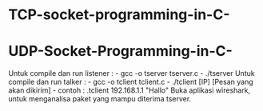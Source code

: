 # TCP-socket-programming-in-C-
# UDP-Socket-Programming-in-C-
Untuk compile dan run listener :  - gcc -o tserver tserver.c
                                  - ./tserver
Untuk compile dan run talker   :  - gcc -o tclient tclient.c
                                  - ./tclient [IP] [Pesan yang akan dikirim]
                                  - contoh : .tclient 192.168.1.1 "Hallo"
Buka aplikasi wireshark, untuk menganalisa paket yang mampu diterima tserver.

